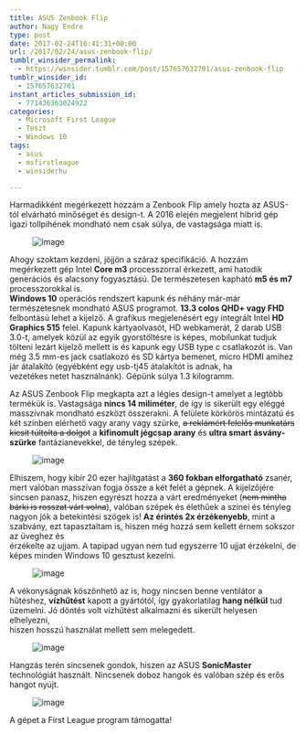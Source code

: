 ```yaml
---
title: ASUS Zenbook Flip
author: Nagy Endre
type: post
date: 2017-02-24T16:41:31+00:00
url: /2017/02/24/asus-zenbook-flip/
tumblr_winsider_permalink:
  - https://winsider.tumblr.com/post/157657632701/asus-zenbook-flip
tumblr_winsider_id:
  - 157657632701
instant_articles_submission_id:
  - 771436363024922
categories:
  - Microsoft First League
  - Teszt
  - Windows 10
tags:
  - asus
  - msfirstleague
  - winsiderhu

---
```

Harmadikként megérkezett hozzám a Zenbook Flip amely hozta az ASUS-tól elvárható minőséget és design-t. A 2016 elején megjelent hibrid gép igazi tollpihének mondható nem csak súlya, de vastagsága miatt is.<figure class="tmblr-full">

<img class="aligncenter" src="https://68.media.tumblr.com/b11148e27b92b098122b9aed7d4cc71f/tumblr_inline_olw3dtgB4V1uz209d_540.jpg" alt="image" /> </figure> 

<!-- more -->

<!--more-->

Ahogy szoktam kezdeni, jöjjön a száraz specifikáció. A hozzám megérkezett gép Intel **Core m3** processzorral érkezett, ami hatodik generációs és alacsony fogyasztású. De természetesen kapható **m5 és m7** processzorokkal is.  
**Windows 10** operációs rendszert kapunk és néhány már-már természetesnek mondható ASUS programot. **13.3 colos QHD+ vagy FHD** felbontású lehet a kijelző. A grafikus megjelenésért egy integrált Intel **HD Graphics 515** felel. Kapunk kártyaolvasót, HD webkamerát, 2 darab USB 3.0-t, amelyek közül az egyik gyorstöltésre is képes, mobilunkat tudjuk tölteni lezárt kijelző mellett is és kapunk egy USB type c csatlakozót is. Van még 3.5 mm-es jack csatlakozó és SD kártya bemenet, micro HDMI amihez jár átalakító (egyébként egy usb-tj45 átalakítót is adnak, ha  
vezetékes netet használnánk). Gépünk súlya 1.3 kilogramm.

Az ASUS Zenbook Flip megkapta azt a légies design-t amelyet a legtöbb termékük is. Vastagsága **nincs 14 miliméter**, de így is sikerült egy eléggé masszívnak mondható eszközt összerakni. A felülete körkörös mintázatú és  
két színben elérhető vagy arany vagy szürke, <span style="text-decoration: line-through;">a reklámért felelős munkatárs kicsit túltolta a dolgot</span> a **kifinomult jégcsap arany** és **ultra smart ásvány-szürke** fantázianevekkel, de tényleg szépek.<figure class="tmblr-full">

<img class="aligncenter" src="https://68.media.tumblr.com/b11148e27b92b098122b9aed7d4cc71f/tumblr_inline_olw3ek5KCh1uz209d_540.jpg" alt="image" /> </figure> 

Elhiszem, hogy kibír 20 ezer hajlítgatást a **360 fokban elforgatható** zsanér, mert valóban masszívan fogja össze a két felét a gépnek. A kijelzőjére sincsen panasz, hiszen egyrészt hozza a várt eredményeket (<span style="text-decoration: line-through;">nem mintha bárki is rosszat várt volna</span>), valóban szépek és élethűek a színei és tényleg nagyon jók a betekintési szögek is! **Az érintés 2x érzékenyebb**, mint a szabvány, ezt tapasztaltam is, hiszen még hozzá sem kellett érnem sokszor az üveghez és  
érzékelte az ujjam. A tapipad ugyan nem tud egyszerre 10 ujjat érzékelni, de képes minden Windows 10 gesztust kezelni.<figure class="tmblr-full">

<img class="aligncenter" src="https://68.media.tumblr.com/d2eab1b2cf8902455dc288f3ab35e373/tumblr_inline_olw3fnMmOA1uz209d_540.jpg" alt="image" /> </figure> 

A vékonyságnak köszönhető az is, hogy nincsen benne ventilátor a hűtéshez, **vízhűtést** kapott a gyártótól, így gyakorlatilag **hang nélkül** tud üzemelni. Jó döntés volt vízhűtést alkalmazni és sikerült helyesen elhelyezni,  
hiszen hosszú használat mellett sem melegedett.<figure class="tmblr-full">

<img class="aligncenter" src="https://68.media.tumblr.com/aa9c04881193cad5fc40da263962a715/tumblr_inline_olw3g9oPtF1uz209d_540.jpg" alt="image" /> </figure> 

Hangzás terén sincsenek gondok, hiszen az ASUS **SonicMaster** technológiát használt. Nincsenek doboz hangok és valóban szép és erős hangot nyújt.<figure class="tmblr-full">

<img class="aligncenter" src="https://68.media.tumblr.com/7b062aeaf9a31d6a47f5a4ed3484754f/tumblr_inline_olw3i49Ur71uz209d_540.jpg" alt="image" /> </figure> 

A gépet a First League program támogatta!
